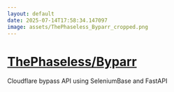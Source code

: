 ```yaml
---
layout: default
date: 2025-07-14T17:58:34.147097
image: assets/ThePhaseless_Byparr_cropped.png
---
```


# [ThePhaseless/Byparr](https://github.com/ThePhaseless/Byparr)

Cloudflare bypass API using SeleniumBase and FastAPI
